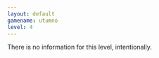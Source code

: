 ```yaml
---
layout: default
gamename: utumno
level: 4
---
```

There is no information for this level, intentionally.
